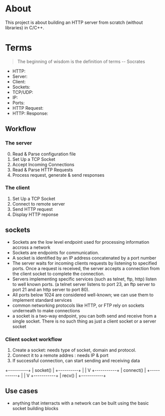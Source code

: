 # About
This project is about building an HTTP server from scratch (without libraries) in C/C++.

# Terms
> The beginning of wisdom is the definition of terms -- Socrates

- HTTP: 
- Server: 
- Client: 
- Sockets: 
- TCP/UDP: 
- IP:
- Ports:
- HTTP Request: 
- HTTP: Response: 

## Workflow

### The server
0. Read & Parse configuration file
1. Set Up a TCP Socket
2. Accept Incoming Connections
3. Read & Parse HTTP Requests
4. Process request, generate & send responses

### The client 
1. Set Up a TCP Socket
2. Connect to remote server
3. Send HTTP request
4. Display HTTP reponse

## sockets

- Sockets are the low level endpoint used for processing information accross a network
- Sockets are endpoints for communication.  
- A socket is identified by an IP address concatenated by a port number
- The server waits for incoming clients requests by listening to specified ports. Once a request is received, the server accepts a connection from the client socket to complete the connection.
- Servers implementing specific services (such as telnet, ftp, http) listen to well known ports. (a telnet server listens to port 23, an ftp server to port 21 and an http server to port 80).
- All ports below 1024 are considered well-known; we can use them to implement standard services
- common networking protocols like HTTP, or FTP rely on sockets underneath to make connections
- a socket is a two-way endpoint, you can both send and receive from a single socket. There is no such thing as just a client socket or a server socket

### Client socket workflow
1. Create a socket: needs type of socket, domain and protocol.
2. Connect it to a remote addres : needs IP & port
3. If successful connection, can start sending and receiving data

+----------+
| socket() |
+----------+
      |
      |
      V
+-----------+
| connect() |
+-----------+
      |
      |
      V
+-----------+
|   recv()  |
+-----------+

## Use cases
- anything that interracts with a network can be built using the basic socket building blocks